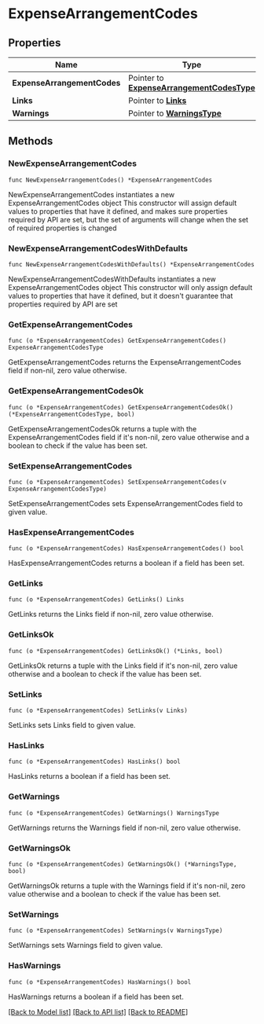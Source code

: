 # ExpenseArrangementCodes

## Properties

Name | Type | Description | Notes
------------ | ------------- | ------------- | -------------
**ExpenseArrangementCodes** | Pointer to [**ExpenseArrangementCodesType**](ExpenseArrangementCodesType.md) |  | [optional] 
**Links** | Pointer to [**Links**](Links.md) |  | [optional] 
**Warnings** | Pointer to [**WarningsType**](WarningsType.md) |  | [optional] 

## Methods

### NewExpenseArrangementCodes

`func NewExpenseArrangementCodes() *ExpenseArrangementCodes`

NewExpenseArrangementCodes instantiates a new ExpenseArrangementCodes object
This constructor will assign default values to properties that have it defined,
and makes sure properties required by API are set, but the set of arguments
will change when the set of required properties is changed

### NewExpenseArrangementCodesWithDefaults

`func NewExpenseArrangementCodesWithDefaults() *ExpenseArrangementCodes`

NewExpenseArrangementCodesWithDefaults instantiates a new ExpenseArrangementCodes object
This constructor will only assign default values to properties that have it defined,
but it doesn't guarantee that properties required by API are set

### GetExpenseArrangementCodes

`func (o *ExpenseArrangementCodes) GetExpenseArrangementCodes() ExpenseArrangementCodesType`

GetExpenseArrangementCodes returns the ExpenseArrangementCodes field if non-nil, zero value otherwise.

### GetExpenseArrangementCodesOk

`func (o *ExpenseArrangementCodes) GetExpenseArrangementCodesOk() (*ExpenseArrangementCodesType, bool)`

GetExpenseArrangementCodesOk returns a tuple with the ExpenseArrangementCodes field if it's non-nil, zero value otherwise
and a boolean to check if the value has been set.

### SetExpenseArrangementCodes

`func (o *ExpenseArrangementCodes) SetExpenseArrangementCodes(v ExpenseArrangementCodesType)`

SetExpenseArrangementCodes sets ExpenseArrangementCodes field to given value.

### HasExpenseArrangementCodes

`func (o *ExpenseArrangementCodes) HasExpenseArrangementCodes() bool`

HasExpenseArrangementCodes returns a boolean if a field has been set.

### GetLinks

`func (o *ExpenseArrangementCodes) GetLinks() Links`

GetLinks returns the Links field if non-nil, zero value otherwise.

### GetLinksOk

`func (o *ExpenseArrangementCodes) GetLinksOk() (*Links, bool)`

GetLinksOk returns a tuple with the Links field if it's non-nil, zero value otherwise
and a boolean to check if the value has been set.

### SetLinks

`func (o *ExpenseArrangementCodes) SetLinks(v Links)`

SetLinks sets Links field to given value.

### HasLinks

`func (o *ExpenseArrangementCodes) HasLinks() bool`

HasLinks returns a boolean if a field has been set.

### GetWarnings

`func (o *ExpenseArrangementCodes) GetWarnings() WarningsType`

GetWarnings returns the Warnings field if non-nil, zero value otherwise.

### GetWarningsOk

`func (o *ExpenseArrangementCodes) GetWarningsOk() (*WarningsType, bool)`

GetWarningsOk returns a tuple with the Warnings field if it's non-nil, zero value otherwise
and a boolean to check if the value has been set.

### SetWarnings

`func (o *ExpenseArrangementCodes) SetWarnings(v WarningsType)`

SetWarnings sets Warnings field to given value.

### HasWarnings

`func (o *ExpenseArrangementCodes) HasWarnings() bool`

HasWarnings returns a boolean if a field has been set.


[[Back to Model list]](../README.md#documentation-for-models) [[Back to API list]](../README.md#documentation-for-api-endpoints) [[Back to README]](../README.md)


